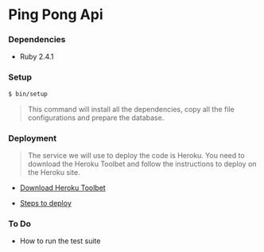 # Ping Pong Api

### Dependencies

* Ruby 2.4.1

### Setup

```sh
$ bin/setup
```

> This command will install all the dependencies, copy all the file configurations and prepare the database.

### Deployment

> The service we will use to deploy the code is Heroku. You need to download the Heroku Toolbet and follow the instructions to deploy on the Heroku site.

- [Download Heroku Toolbet](https://toolbelt.heroku.com/)

- [Steps to deploy](https://devcenter.heroku.com/articles/getting-started-with-ruby#deploy-the-app.)


### To Do

* How to run the test suite

